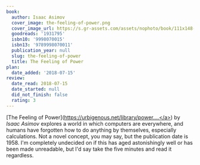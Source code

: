 ```yaml
---
book:
  author: Isaac Asimov
  cover_image: the-feeling-of-power.png
  cover_image_url: https://s.gr-assets.com/assets/nophoto/book/111x148-bcc042a9c91a29c1d680899eff700a03.png
  goodreads: '1931795'
  isbn10: '9998070015'
  isbn13: '9789998070011'
  publication_year: null
  slug: the-feeling-of-power
  title: The Feeling of Power
plan:
  date_added: '2018-07-15'
review:
  date_read: 2018-07-15
  date_started: null
  did_not_finish: false
  rating: 3
---
```


[The Feeling of Power](<a target="_blank" href="https://urbigenous.net/library/power.html" rel="nofollow">https://urbigenous.net/library/power....</a>) by *Isaac Asimov* explores a world in which computers are everywhere, and humans have forgotten how to do anything by themselves, especially calculations. Not a novel concept, you may say, but the publication date is 1958. I'm completely undecided on if this has aged astonishingly well or has been made unreadable, but I'd say take the five minutes and read it regardless.
